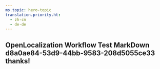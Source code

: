 ```yaml
---
ms.topic: hero-topic
translation.priority.ht: 
  - zh-cn
  - de-de
---
```

## OpenLocalization Workflow Test MarkDown d8a0ae84-53d9-44bb-9583-208d5055ce33 thanks!
